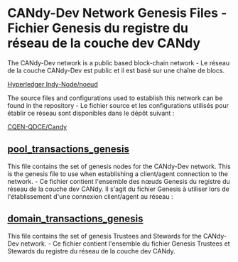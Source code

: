 # CANdy-Dev Network Genesis Files - Fichier Genesis du registre du réseau de la couche dev CANdy

The CANdy-Dev network is a public based block-chain network - Le réseau de la couche CANdy-Dev est public et il est basé sur une chaîne de blocs. 

[Hyperledger Indy-Node/noeud](https://github.com/hyperledger/indy-node) 

The source files and configurations used to establish this network can be found in the repository - Le fichier source et les configurations utilisés pour établir ce réseau sont disponibles dans le dépôt suivant :

[CQEN-QDCE/Candy](https://github.com/CQEN-QDCE/Candy)

## [pool_transactions_genesis](./pool_transactions_genesis)

This file contains the set of genesis nodes for the CANdy-Dev network.  This is the genesis file to use when establishing a client/agent connection to the network. - Ce fichier contient l'ensemble des nœuds Genesis du registre du réseau de la couche dev CANdy. Il s'agit du fichier Genesis à utiliser lors de l'établissement d'une connexion client/agent au réseau :

## [domain_transactions_genesis](./domain_transactions_genesis)

This file contains the set of genesis Trustees and Stewards for the CANdy-Dev network. - Ce fichier contient l'ensemble du fichier Genesis Trustees et Stewards du registre du réseau de la couche dev CANdy.
